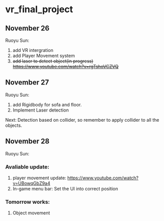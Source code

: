 # vr_final_project

## November 26

Ruoyu Sun:
1. add VR intergration
2. add Player Movement system
3. ~~add laser to detect object(in progress) https://www.youtube.com/watch?v=rgTshoVCZVQ~~

## November 27

Ruoyu Sun:
1. add Rigidbody for sofa and floor.
2. Implement Laser detection

Next:
Detection based on collider, so remember to apply collider to all the objects.

## November 28

Ruoyu Sun:

### Avaliable update: 
1. player movement update: https://www.youtube.com/watch?v=UBowqGbZ9a4
2. In-game menu bar: Set the UI into correct position

### Tomorrow works:
1. Object movement
